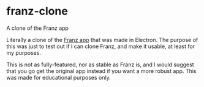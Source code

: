 # franz-clone
A clone of the Franz app

Literally a clone of the [Franz app](https://meetfranz.com/) that was made in Electron. The purpose of this was just to test out if I can clone Franz, and make it usable, at least for my purposes.

This is not as fully-featured, nor as stable as Franz is, and I would suggest that you go get the original app instead if you want a more robust app. This was made for educational purposes only.
